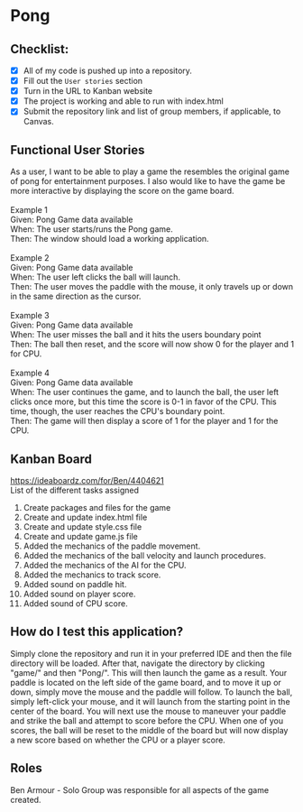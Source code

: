# Pong

## Checklist:
- [x] All of my code is pushed up into a repository.
- [x] Fill out the `User stories` section
- [x] Turn in the URL to Kanban website 
- [x] The project is working and able to run with index.html 
- [x] Submit the repository link and list of group members, if applicable, to Canvas.

## Functional User Stories
As a user, I want to be able to play a game the resembles the original game of pong for entertainment purposes. I also would like to have the game be more interactive by displaying the score on the game board.
<br><br>Example 1 
<br>Given: Pong Game data available 
<br>When: The user starts/runs the Pong game.
<br>Then: The window should load a working application.
<br><br>Example 2 
<br>Given: Pong Game data available
<br>When: The user left clicks the ball will launch.
<br>Then: The user moves the paddle with the mouse, it only travels up or down in the same direction as the cursor.
<br><br>Example 3 
<br>Given: Pong Game data available
<br>When: The user misses the ball and it hits the users boundary point 
<br>Then: The ball then reset, and the score will now show 0 for the player and 1 for CPU.
<br><br>Example 4 
<br>Given: Pong Game data available
<br>When: The user continues the game, and to launch the ball, the user left clicks once more, but this time the score is 0-1 in favor of the CPU. This time, though, the user reaches the CPU's boundary point.
<br>Then: The game will then display a score of 1 for the player and 1 for the CPU.

## Kanban Board
https://ideaboardz.com/for/Ben/4404621
<br>List of the different tasks assigned<br>
1.	Create packages and files for the game
2.	Create and update index.html file
3.	Create and update style.css file
4.	Create and update game.js file
5.	Added the mechanics of the paddle movement.
6.	Added the mechanics of the ball velocity and launch procedures.
7.	Added the mechanics of the AI for the CPU.
8.	Added the mechanics to track score.
9.	Added sound on paddle hit.
10.	Added sound on player score.
11.	Added sound of CPU score.

## How do I test this application?
Simply clone the repository and run it in your preferred IDE and then the file directory will be loaded. After that, navigate the directory by clicking "game/" and then "Pong/". This will then launch the game as a result. Your paddle is located on the left side of the game board, and to move it up or down, simply move the mouse and the paddle will follow. To launch the ball, simply left-click your mouse, and it will launch from the starting point in the center of the board. You will next use the mouse to maneuver your paddle and strike the ball and attempt to score before the CPU. When one of you scores, the ball will be reset to the middle of the board but will now display a new score based on whether the CPU or a player score.

## Roles
Ben Armour - Solo Group was responsible for all aspects of the game created. 



